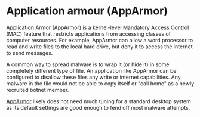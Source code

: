 # Application armour (AppArmor)

Application Armor (AppArmor) is a kernel-level Mandatory Access Control (MAC) feature that restricts applications from accessing 
classes of computer resources. For example, AppArmor can allow a word processor to read and write files to the local 
hard drive, but deny it to access the internet to send messages.

A common way to spread malware is to wrap it (or hide it) in some completely different type of file. An application 
like AppArmor can be configured to disallow these files any write or internet capabilities. Any malware in the file 
would not be able to copy itself or "call home" as a newly recruited botnet member.

[AppArmor](https://wiki.ubuntu.com/AppArmor) likely does not need much tuning for a standard desktop system as its 
default settings are good enough to fend off most malware attempts. 